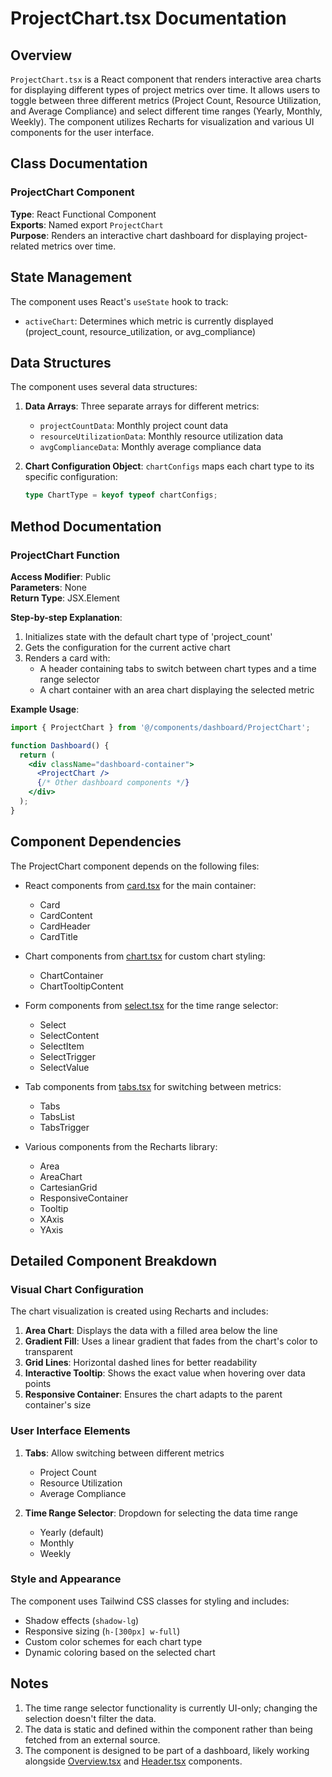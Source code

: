 # ProjectChart.tsx Documentation

## Overview

`ProjectChart.tsx` is a React component that renders interactive area charts for displaying different types of project metrics over time. It allows users to toggle between three different metrics (Project Count, Resource Utilization, and Average Compliance) and select different time ranges (Yearly, Monthly, Weekly). The component utilizes Recharts for visualization and various UI components for the user interface.

## Class Documentation

### ProjectChart Component

**Type**: React Functional Component  
**Exports**: Named export `ProjectChart`  
**Purpose**: Renders an interactive chart dashboard for displaying project-related metrics over time.

## State Management

The component uses React's `useState` hook to track:

- `activeChart`: Determines which metric is currently displayed (project_count, resource_utilization, or avg_compliance)

## Data Structures

The component uses several data structures:

1. **Data Arrays**: Three separate arrays for different metrics:
   - `projectCountData`: Monthly project count data
   - `resourceUtilizationData`: Monthly resource utilization data
   - `avgComplianceData`: Monthly average compliance data

2. **Chart Configuration Object**: `chartConfigs` maps each chart type to its specific configuration:
   ```typescript
   type ChartType = keyof typeof chartConfigs;
   ```

## Method Documentation

### ProjectChart Function

**Access Modifier**: Public  
**Parameters**: None  
**Return Type**: JSX.Element  

**Step-by-step Explanation**:
1. Initializes state with the default chart type of 'project_count'
2. Gets the configuration for the current active chart
3. Renders a card with:
   - A header containing tabs to switch between chart types and a time range selector
   - A chart container with an area chart displaying the selected metric

**Example Usage**:
```jsx
import { ProjectChart } from '@/components/dashboard/ProjectChart';

function Dashboard() {
  return (
    <div className="dashboard-container">
      <ProjectChart />
      {/* Other dashboard components */}
    </div>
  );
}
```

## Component Dependencies

The ProjectChart component depends on the following files:

- React components from [card.tsx](../ui/card.md) for the main container:
  - Card
  - CardContent
  - CardHeader
  - CardTitle

- Chart components from [chart.tsx](../ui/chart.md) for custom chart styling:
  - ChartContainer
  - ChartTooltipContent

- Form components from [select.tsx](../ui/select.md) for the time range selector:
  - Select
  - SelectContent
  - SelectItem
  - SelectTrigger
  - SelectValue

- Tab components from [tabs.tsx](../ui/tabs.md) for switching between metrics:
  - Tabs
  - TabsList
  - TabsTrigger

- Various components from the Recharts library:
  - Area
  - AreaChart
  - CartesianGrid
  - ResponsiveContainer
  - Tooltip
  - XAxis
  - YAxis

## Detailed Component Breakdown

### Visual Chart Configuration

The chart visualization is created using Recharts and includes:

1. **Area Chart**: Displays the data with a filled area below the line
2. **Gradient Fill**: Uses a linear gradient that fades from the chart's color to transparent
3. **Grid Lines**: Horizontal dashed lines for better readability
4. **Interactive Tooltip**: Shows the exact value when hovering over data points
5. **Responsive Container**: Ensures the chart adapts to the parent container's size

### User Interface Elements

1. **Tabs**: Allow switching between different metrics
   - Project Count
   - Resource Utilization
   - Average Compliance

2. **Time Range Selector**: Dropdown for selecting the data time range
   - Yearly (default)
   - Monthly
   - Weekly

### Style and Appearance

The component uses Tailwind CSS classes for styling and includes:
- Shadow effects (`shadow-lg`)
- Responsive sizing (`h-[300px] w-full`)
- Custom color schemes for each chart type
- Dynamic coloring based on the selected chart

## Notes

1. The time range selector functionality is currently UI-only; changing the selection doesn't filter the data.
2. The data is static and defined within the component rather than being fetched from an external source.
3. The component is designed to be part of a dashboard, likely working alongside [Overview.tsx](Overview.md) and [Header.tsx](Header.md) components.